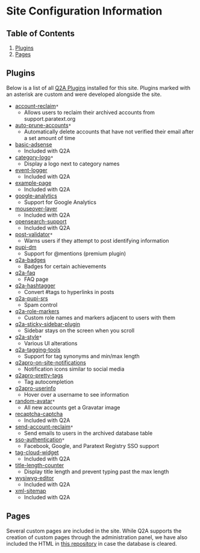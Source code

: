 # Site Configuration Information

## Table of Contents

1. [Plugins](#plugins)
1. [Pages](#pages)

## Plugins

Below is a list of all [Q2A Plugins](https://docs.question2answer.org/addons/plugins/) installed for this site. Plugins marked with an asterisk are custom and were developed alongside the site.

-   [account-reclaim](https://github.com/ubsicap/assure_support_site/tree/master/public/qa-plugin/account-reclaim)`*`
    -   Allows users to reclaim their archived accounts from support.paratext.org
-   [auto-prune-accounts](https://github.com/ubsicap/assure_support_site/tree/master/public/qa-plugin/auto-prune-accounts)`*`
    -   Automatically delete accounts that have not verified their email after a set amount of time
-   [basic-adsense](https://github.com/q2a/question2answer/tree/dev/qa-plugin/basic-adsense)
    -   Included with Q2A
-   [category-logo](https://github.com/ubsicap/assure_support_site/tree/master/public/qa-plugin/category-logo)`*`
    -   Display a logo next to category names
-   [event-logger](https://github.com/q2a/question2answer/tree/dev/qa-plugin/event-logger)
    -   Included with Q2A
-   [example-page](https://github.com/q2a/question2answer/tree/dev/qa-plugin/example-page)
    -   Included with Q2A
-   [google-analytics](https://github.com/kufeiko/QA-Google-Analytics-Plugin)
    -   Support for Google Analytics
-   [mouseover-layer](https://github.com/q2a/question2answer/tree/dev/qa-plugin/mouseover-layer)
    -   Included with Q2A
-   [opensearch-support](https://github.com/q2a/question2answer/tree/dev/qa-plugin/opensearch-support)
    -   Included with Q2A
-   [post-validator](https://github.com/ubsicap/assure_support_site/tree/master/public/qa-plugin/post-validator)`*`
    -   Warns users if they attempt to post identifying information
-   [pupi-dm](https://bitbucket.org/pupi1985/q2a-dynamic-mentions-public)
    -   Support for @mentions (premium plugin)
-   [q2a-badges](https://github.com/NoahY/q2a-badges)
    -   Badges for certain achievements
-   [q2a-faq](https://github.com/gturri/q2a-faq/)
    -   FAQ page
-   [q2a-hashtagger](https://github.com/pupi1985/q2a-hashtagger)
    -   Convert #tags to hyperlinks in posts
-   [q2a-pupi-srs](https://github.com/pupi1985/q2a-pupi-srs)
    -   Spam control
-   [q2a-role-markers](https://github.com/gurjyot/q2a-role-markers)
    -   Custom role names and markers adjacent to users with them
-   [q2a-sticky-sidebar-plugin](https://github.com/stefanmm/q2a-sticky-sidebar-plugin/)
    -   Sidebar stays on the screen when you scroll
-   [q2a-style](https://github.com/ubsicap/assure_support_site/tree/master/public/qa-plugin/q2a-style)`*`
    -   Various UI alterations
-   [q2a-tagging-tools](https://github.com/svivian/q2a-tagging-tools)
    -   Support for tag synonyms and min/max length
-   [q2apro-on-site-notifications](https://github.com/q2apro/q2apro-on-site-notifications)
    -   Notification icons similar to social media
-   [q2apro-pretty-tags](https://github.com/ProThoughts/q2apro-pretty-tags)
    -   Tag autocompletion
-   [q2apro-userinfo](https://github.com/ProThoughts/q2apro-userinfo)
    -   Hover over a username to see information
-   [random-avatar](https://github.com/ubsicap/assure_support_site/tree/master/public/qa-plugin/random-avatar)`*`
    -   All new accounts get a Gravatar image
-   [recaptcha-captcha](https://github.com/q2a/question2answer/tree/dev/qa-plugin/recaptcha-captcha)
    -   Included with Q2A
-   [send-account-reclaim](https://github.com/ubsicap/assure_support_site/tree/master/public/qa-plugin/send-account-reclaim)`*`
    -   Send emails to users in the archived database table
-   [sso-authentication](https://github.com/ubsicap/assure_support_site/tree/master/public/qa-plugin/sso-authentication)`*`
    -   Facebook, Google, and Paratext Registry SSO support
-   [tag-cloud-widget](https://github.com/q2a/question2answer/tree/dev/qa-plugin/tag-cloud-widget)
    -   Included with Q2A
-   [title-length-counter](https://github.com/MominRaza/title-length-counter)
    -   Display title length and prevent typing past the max length
-   [wysiwyg-editor](https://github.com/q2a/question2answer/tree/dev/qa-plugin/wysiwyg-editor)
    -   Included with Q2A
-   [xml-sitemap](https://github.com/q2a/question2answer/tree/dev/qa-plugin/xml-sitemap)
    -   Included with Q2A

## Pages

Several custom pages are included in the site. While Q2A supports the creation of custom pages through the administration panel, we have also included the HTML in [this repository](https://github.com/ubsicap/assure_support_site/tree/master/public/qa-custom-pages) in case the database is cleared.
